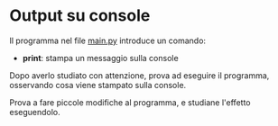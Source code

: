 # Output su console

Il programma nel file [main.py](main.py) introduce un comando:
- **print**: stampa un messaggio sulla console

Dopo averlo studiato con attenzione, prova ad eseguire il programma, osservando cosa viene stampato sulla console. 

Prova a fare piccole modifiche al programma, e studiane l'effetto eseguendolo.
